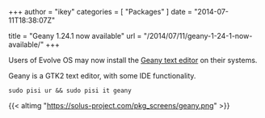 +++
author = "ikey"
categories = [
"Packages"
]
date =  "2014-07-11T18:38:07Z"

title = "Geany 1.24.1 now available"
url = "/2014/07/11/geany-1-24-1-now-available/"
+++

Users of Evolve OS may now install the [Geany text editor](http://geany.org/) on their systems.

Geany is a GTK2 text editor, with some IDE functionality.

```
sudo pisi ur && sudo pisi it geany
```

<!--more-->

{{< altimg "https://solus-project.com/pkg_screens/geany.png" >}}